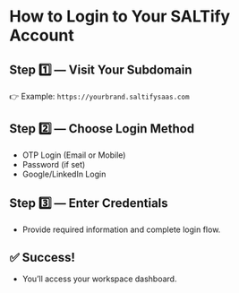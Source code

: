 # How to Login to Your SALTify Account

## Step 1️⃣ — Visit Your Subdomain
👉 Example: `https://yourbrand.saltifysaas.com`

## Step 2️⃣ — Choose Login Method
- OTP Login (Email or Mobile)
- Password (if set)
- Google/LinkedIn Login

## Step 3️⃣ — Enter Credentials
- Provide required information and complete login flow.

## ✅ Success!
- You’ll access your workspace dashboard.
